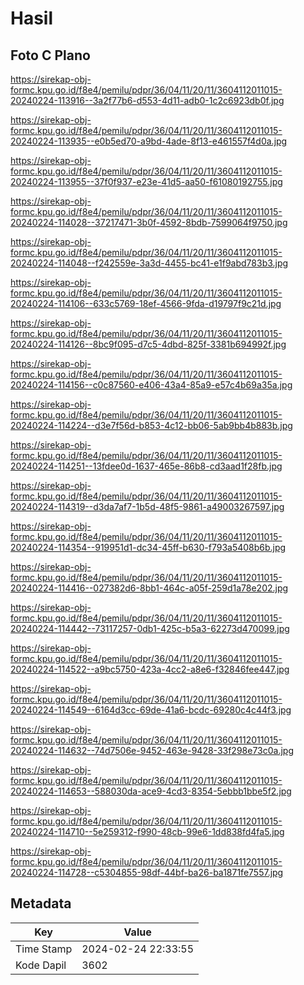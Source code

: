 # Hasil

## Foto C Plano

https://sirekap-obj-formc.kpu.go.id/f8e4/pemilu/pdpr/36/04/11/20/11/3604112011015-20240224-113916--3a2f77b6-d553-4d11-adb0-1c2c6923db0f.jpg

https://sirekap-obj-formc.kpu.go.id/f8e4/pemilu/pdpr/36/04/11/20/11/3604112011015-20240224-113935--e0b5ed70-a9bd-4ade-8f13-e461557f4d0a.jpg

https://sirekap-obj-formc.kpu.go.id/f8e4/pemilu/pdpr/36/04/11/20/11/3604112011015-20240224-113955--37f0f937-e23e-41d5-aa50-f61080192755.jpg

https://sirekap-obj-formc.kpu.go.id/f8e4/pemilu/pdpr/36/04/11/20/11/3604112011015-20240224-114028--37217471-3b0f-4592-8bdb-7599064f9750.jpg

https://sirekap-obj-formc.kpu.go.id/f8e4/pemilu/pdpr/36/04/11/20/11/3604112011015-20240224-114048--f242559e-3a3d-4455-bc41-e1f9abd783b3.jpg

https://sirekap-obj-formc.kpu.go.id/f8e4/pemilu/pdpr/36/04/11/20/11/3604112011015-20240224-114106--633c5769-18ef-4566-9fda-d19797f9c21d.jpg

https://sirekap-obj-formc.kpu.go.id/f8e4/pemilu/pdpr/36/04/11/20/11/3604112011015-20240224-114126--8bc9f095-d7c5-4dbd-825f-3381b694992f.jpg

https://sirekap-obj-formc.kpu.go.id/f8e4/pemilu/pdpr/36/04/11/20/11/3604112011015-20240224-114156--c0c87560-e406-43a4-85a9-e57c4b69a35a.jpg

https://sirekap-obj-formc.kpu.go.id/f8e4/pemilu/pdpr/36/04/11/20/11/3604112011015-20240224-114224--d3e7f56d-b853-4c12-bb06-5ab9bb4b883b.jpg

https://sirekap-obj-formc.kpu.go.id/f8e4/pemilu/pdpr/36/04/11/20/11/3604112011015-20240224-114251--13fdee0d-1637-465e-86b8-cd3aad1f28fb.jpg

https://sirekap-obj-formc.kpu.go.id/f8e4/pemilu/pdpr/36/04/11/20/11/3604112011015-20240224-114319--d3da7af7-1b5d-48f5-9861-a49003267597.jpg

https://sirekap-obj-formc.kpu.go.id/f8e4/pemilu/pdpr/36/04/11/20/11/3604112011015-20240224-114354--919951d1-dc34-45ff-b630-f793a5408b6b.jpg

https://sirekap-obj-formc.kpu.go.id/f8e4/pemilu/pdpr/36/04/11/20/11/3604112011015-20240224-114416--027382d6-8bb1-464c-a05f-259d1a78e202.jpg

https://sirekap-obj-formc.kpu.go.id/f8e4/pemilu/pdpr/36/04/11/20/11/3604112011015-20240224-114442--73117257-0db1-425c-b5a3-62273d470099.jpg

https://sirekap-obj-formc.kpu.go.id/f8e4/pemilu/pdpr/36/04/11/20/11/3604112011015-20240224-114522--a9bc5750-423a-4cc2-a8e6-f32846fee447.jpg

https://sirekap-obj-formc.kpu.go.id/f8e4/pemilu/pdpr/36/04/11/20/11/3604112011015-20240224-114549--6164d3cc-69de-41a6-bcdc-69280c4c44f3.jpg

https://sirekap-obj-formc.kpu.go.id/f8e4/pemilu/pdpr/36/04/11/20/11/3604112011015-20240224-114632--74d7506e-9452-463e-9428-33f298e73c0a.jpg

https://sirekap-obj-formc.kpu.go.id/f8e4/pemilu/pdpr/36/04/11/20/11/3604112011015-20240224-114653--588030da-ace9-4cd3-8354-5ebbb1bbe5f2.jpg

https://sirekap-obj-formc.kpu.go.id/f8e4/pemilu/pdpr/36/04/11/20/11/3604112011015-20240224-114710--5e259312-f990-48cb-99e6-1dd838fd4fa5.jpg

https://sirekap-obj-formc.kpu.go.id/f8e4/pemilu/pdpr/36/04/11/20/11/3604112011015-20240224-114728--c5304855-98df-44bf-ba26-ba1871fe7557.jpg


## Metadata

| Key        | Value               |
| ---------- | ------------------- |
| Time Stamp | 2024-02-24 22:33:55 |
| Kode Dapil | 3602                |



